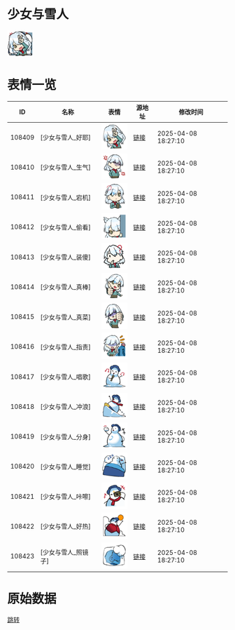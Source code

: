 # 少女与雪人

<img src="./cover.png" height="60" alt="cover" />

# 表情一览

|ID|名称|表情|源地址|修改时间|
|----|----|----|----|----|
|108409|[少女与雪人_好耶]|<img src="./pic/108409_%5B少女与雪人_好耶%5D.png" height="60" alt="好耶"/>|[链接](https://i0.hdslb.com/bfs/garb/dc99e0c0e7e496f330dde4d0591071b0fb243c2e.png)|2025-04-08 18:27:10|
|108410|[少女与雪人_生气]|<img src="./pic/108410_%5B少女与雪人_生气%5D.png" height="60" alt="生气"/>|[链接](https://i0.hdslb.com/bfs/garb/94c2258784a12b74e20c98fd741bd7d7a9eae384.png)|2025-04-08 18:27:10|
|108411|[少女与雪人_宕机]|<img src="./pic/108411_%5B少女与雪人_宕机%5D.png" height="60" alt="宕机"/>|[链接](https://i0.hdslb.com/bfs/garb/27e98eadf3a01cb83e801d12db7a86e2e39d5f09.png)|2025-04-08 18:27:10|
|108412|[少女与雪人_偷看]|<img src="./pic/108412_%5B少女与雪人_偷看%5D.png" height="60" alt="偷看"/>|[链接](https://i0.hdslb.com/bfs/garb/79972715828c77f8fb1280f0915b33ee79482750.png)|2025-04-08 18:27:10|
|108413|[少女与雪人_装傻]|<img src="./pic/108413_%5B少女与雪人_装傻%5D.png" height="60" alt="装傻"/>|[链接](https://i0.hdslb.com/bfs/garb/b612cee85843294585e54d9d4b9ce71ef07b2850.png)|2025-04-08 18:27:10|
|108414|[少女与雪人_真棒]|<img src="./pic/108414_%5B少女与雪人_真棒%5D.png" height="60" alt="真棒"/>|[链接](https://i0.hdslb.com/bfs/garb/d2e146b1e286ca18dae5a0fbf4fb03c3f34a935b.png)|2025-04-08 18:27:10|
|108415|[少女与雪人_真菜]|<img src="./pic/108415_%5B少女与雪人_真菜%5D.png" height="60" alt="真菜"/>|[链接](https://i0.hdslb.com/bfs/garb/932843e715fa519237a002d05d9ae3e2e9395b1a.png)|2025-04-08 18:27:10|
|108416|[少女与雪人_指责]|<img src="./pic/108416_%5B少女与雪人_指责%5D.png" height="60" alt="指责"/>|[链接](https://i0.hdslb.com/bfs/garb/e014e41d8ab429a1d617d6e59111721fe4fd0ef4.png)|2025-04-08 18:27:10|
|108417|[少女与雪人_唱歌]|<img src="./pic/108417_%5B少女与雪人_唱歌%5D.png" height="60" alt="唱歌"/>|[链接](https://i0.hdslb.com/bfs/garb/5b6f94062d148961616f3a60201d21e085d4a715.png)|2025-04-08 18:27:10|
|108418|[少女与雪人_冲浪]|<img src="./pic/108418_%5B少女与雪人_冲浪%5D.png" height="60" alt="冲浪"/>|[链接](https://i0.hdslb.com/bfs/garb/fd62f9f261d2f82a00fa75c575711580726b22f4.png)|2025-04-08 18:27:10|
|108419|[少女与雪人_分身]|<img src="./pic/108419_%5B少女与雪人_分身%5D.png" height="60" alt="分身"/>|[链接](https://i0.hdslb.com/bfs/garb/2a056f07b289e2a3481e4efa9297b2eadfc5a693.png)|2025-04-08 18:27:10|
|108420|[少女与雪人_睡觉]|<img src="./pic/108420_%5B少女与雪人_睡觉%5D.png" height="60" alt="睡觉"/>|[链接](https://i0.hdslb.com/bfs/garb/90aea0922dcbd6fbf5975c590e722092dc4e88ca.png)|2025-04-08 18:27:10|
|108421|[少女与雪人_咔嚓]|<img src="./pic/108421_%5B少女与雪人_咔嚓%5D.png" height="60" alt="咔嚓"/>|[链接](https://i0.hdslb.com/bfs/garb/e1b15027549feef58daceabf7e99bb85f138fac3.png)|2025-04-08 18:27:10|
|108422|[少女与雪人_好热]|<img src="./pic/108422_%5B少女与雪人_好热%5D.png" height="60" alt="好热"/>|[链接](https://i0.hdslb.com/bfs/garb/2ff69ecd5d1267d757d0b632aa126e7e643baa04.png)|2025-04-08 18:27:10|
|108423|[少女与雪人_照镜子]|<img src="./pic/108423_%5B少女与雪人_照镜子%5D.png" height="60" alt="照镜子"/>|[链接](https://i0.hdslb.com/bfs/garb/0d6b109e87f036a957225b62edaf797e8c0198af.png)|2025-04-08 18:27:10|

# 原始数据

[跳转](./raw.json)

